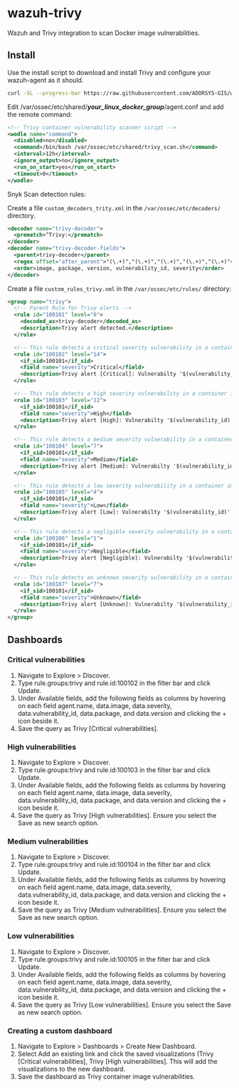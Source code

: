 # wazuh-trivy

Wazuh and Trivy integration to scan Docker image vulnerabilities.

## Install

Use the install script to download and install Trivy and configure your wazuh-agent as it should.

```bash
curl -SL --progress-bar https://raw.githubusercontent.com/ADORSYS-GIS/wazuh-trivy/refs/heads/main/install.sh | bash
```

Edit /var/ossec/etc/shared/**_your_linux_docker_group_**/agent.conf and add the remote command:

```xml
<!-- Trivy container vulnerability scanner script -->
<wodle name="command">
  <disabled>no</disabled>
  <command>/bin/bash /var/ossec/etc/shared/trivy_scan.sh</command>
  <interval>12h</interval>
  <ignore_output>no</ignore_output>
  <run_on_start>yes</run_on_start>
  <timeout>0</timeout>
</wodle>
```

Snyk Scan detection rules:

Create a file `custom_decoders_trity.xml` in the `/var/ossec/etc/decoders/` directory.

```xml
<decoder name="trivy-decoder">
  <prematch>^Trivy:</prematch>
</decoder>
<decoder name="trivy-decoder-fields">
  <parent>trivy-decoder</parent>
  <regex offset="after_parent">"(\.+)","(\.+)","(\.+)","(\.+)","(\.+)"</regex>
  <order>image, package, version, vulnerability_id, severity</order>
</decoder>
```

Create a file `custom_rules_trivy.xml` in the `/var/ossec/etc/rules/` directory:

```xml
<group name="trivy">
  <!-- Parent Rule for Trivy alerts -->
  <rule id="100101" level="0">
    <decoded_as>trivy-decoder</decoded_as>
    <description>Trivy alert detected.</description>
  </rule>

  <!-- This rule detects a critical severity vulnerability in a container image -->
  <rule id="100102" level="14">
    <if_sid>100101</if_sid>
    <field name="severity">Critical</field>
    <description>Trivy alert [Critical]: Vulnerabilty '$(vulnerability_id)' detected in package '$(package)' version '$(version)' on container image '$(image)'.</description>
  </rule>

  <!-- This rule detects a high severity vulnerability in a container image -->
  <rule id="100103" level="12">
    <if_sid>100101</if_sid>
    <field name="severity">High</field>
    <description>Trivy alert [High]: Vulnerabilty '$(vulnerability_id)' detected in package '$(package)' version '$(version)' on container image '$(image)'.</description>
  </rule>

  <!-- This rule detects a medium severity vulnerability in a container image -->
  <rule id="100104" level="7">
    <if_sid>100101</if_sid>
    <field name="severity">Medium</field>
    <description>Trivy alert [Medium]: Vulnerabilty '$(vulnerability_id)' detected in package '$(package)' version '$(version)' on container image '$(image)'.</description>
  </rule>

  <!-- This rule detects a low severity vulnerability in a container image -->
  <rule id="100105" level="4">
    <if_sid>100101</if_sid>
    <field name="severity">Low</field>
    <description>Trivy alert [Low]: Vulnerabilty '$(vulnerability_id)' detected in package '$(package)' version '$(version)' on container image '$(image)'.</description>
  </rule>

  <!-- This rule detects a negligible severity vulnerability in a container image -->
  <rule id="100106" level="1">
    <if_sid>100101</if_sid>
    <field name="severity">Negligible</field>
    <description>Trivy alert [Negligible]: Vulnerabilty '$(vulnerability_id)' detected in package '$(package)' version '$(version)' on container image '$(image)'.</description>
  </rule>

  <!-- This rule detects an unknown severity vulnerability in a container image -->
  <rule id="100107" level="7">
    <if_sid>100101</if_sid>
    <field name="severity">Unknown</field>
    <description>Trivy alert [Unknown]: Vulnerabilty '$(vulnerability_id)' detected in package '$(package)' version '$(version)' on container image '$(image)'.</description>
  </rule>
</group>
```

## Dashboards

### Critical vulnerabilities

1. Navigate to Explore > Discover.
2. Type rule.groups:trivy and rule.id:100102 in the filter bar and click Update. 
3. Under Available fields, add the following fields as columns by hovering on each field agent.name, data.image, data.severity, data.vulnerability_id, data.package, and data.version and clicking the + icon beside it.
4. Save the query as Trivy [Critical vulnerabilities].

### High vulnerabilities

1. Navigate to Explore > Discover.
2. Type rule.groups:trivy and rule.id:100103 in the filter bar and click Update. 
3. Under Available fields, add the following fields as columns by hovering on each field agent.name, data.image, data.severity, data.vulnerability_id, data.package, and data.version and clicking the + icon beside it.  
4. Save the query as Trivy [High vulnerabilities]. Ensure you select the Save as new search option.

### Medium vulnerabilities

1. Navigate to Explore > Discover.
2. Type rule.groups:trivy and rule.id:100104 in the filter bar and click Update. 
3. Under Available fields, add the following fields as columns by hovering on each field agent.name, data.image, data.severity, data.vulnerability_id, data.package, and data.version and clicking the + icon beside it.  
4. Save the query as Trivy [Medium vulnerabilities]. Ensure you select the Save as new search option.

### Low vulnerabilities

1. Navigate to Explore > Discover.
2. Type rule.groups:trivy and rule.id:100105 in the filter bar and click Update. 
3. Under Available fields, add the following fields as columns by hovering on each field agent.name, data.image, data.severity, data.vulnerability_id, data.package, and data.version and clicking the + icon beside it.  
4. Save the query as Trivy [Low vulnerabilities]. Ensure you select the Save as new search option. 

### Creating a custom dashboard

1. Navigate to Explore > Dashboards > Create New Dashboard.
2. Select Add an existing link and click the saved visualizations (Trivy [Critical vulnerabilities], Trivy [High vulnerabilities]. This will add the visualizations to the new dashboard.
3. Save the dashboard as Trivy container image vulnerabilities.